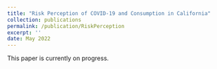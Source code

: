```yaml
---
title: "Risk Perception of COVID-19 and Consumption in California"
collection: publications
permalink: /publication/RiskPerception
excerpt: ''
date: May 2022
---
```

This paper is currently on progress.
